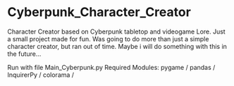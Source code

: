 # Cyberpunk_Character_Creator  

Character Creator based on Cyberpunk tabletop and videogame Lore.
Just a small project made for fun. Was going to do more than just a simple character creator, but ran out of time. 
Maybe i will do something with this in the future...

Run with file Main_Cyberpunk.py
Required Modules:
		pygame /
		pandas /
		InquirerPy /
		colorama /
